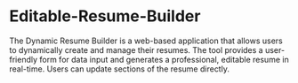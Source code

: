 # Editable-Resume-Builder
The Dynamic Resume Builder is a web-based application that allows users to dynamically create and manage their resumes. The tool provides a user-friendly form for data input and generates a professional, editable resume in real-time. Users can update sections of the resume directly.
